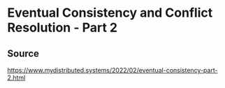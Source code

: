 # Eventual Consistency and Conflict Resolution - Part 2

## Source
https://www.mydistributed.systems/2022/02/eventual-consistency-part-2.html
